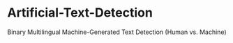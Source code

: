 # Artificial-Text-Detection
Binary Multilingual Machine-Generated Text Detection (Human vs. Machine)

